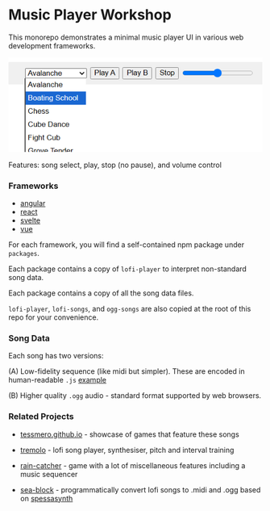 # Music Player Workshop

This monorepo demonstrates a minimal music player UI in various web development frameworks.

<img src="https://github.com/tessmero/mp-workshop/raw/main/screenshot.png"/>

Features: song select, play, stop (no pause), and volume control

### Frameworks

- [angular](https://angular.dev/)
- [react](https://react.dev/)
- [svelte](https://svelte.dev/)
- [vue](https://vuejs.org/)

For each framework, you will find a self-contained npm package under ```packages```.

Each package contains a copy of ```lofi-player``` to interpret non-standard song data. 

Each package contains a copy of all the song data files.

```lofi-player```, ```lofi-songs```, and ```ogg-songs``` are also copied at the root of this repo for your convenience.

### Song Data

Each song has two versions:

(A) Low-fidelity sequence (like midi but simpler). These are encoded in human-readable ```.js``` [example](https://github.com/tessmero/mp-workshop/blob/main/lofi-songs/avalanche.js)

(B) Higher quality ```.ogg``` audio - standard format supported by web browsers.

### Related Projects

- [tessmero.github.io](https://tessmero.github.io/) - showcase of games that feature these songs

- [tremolo](https://tessmero.github.io/tremolo) - lofi song player, synthesiser, pitch and interval training

- [rain-catcher](https://tessmero.github.io/rain-catcher) - game with a lot of miscellaneous features including a music sequencer

- [sea-block](https://github.com/tessmero/sea-block) - programmatically convert lofi songs to .midi and .ogg based on [spessasynth](https://spessasus.github.io/SpessaSynth/)


